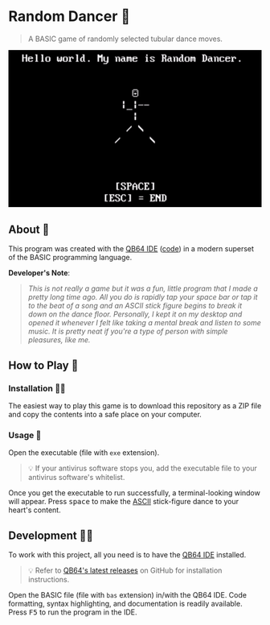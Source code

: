 # Random Dancer 🕺

> A BASIC game of randomly selected tubular dance moves.

![`Random_Dancer.exe` Demo](Random_Dancer.gif)

## About 💬

This program was created with the [QB64 IDE][qb64_home] ([code][qb64_gh]) in a modern superset of the BASIC programming language.

**Developer's Note**:

> *This is not really a game but it was a fun, little program that I made a pretty long time ago. All you do is rapidly tap your space bar or tap it to the beat of a song and an ASCII stick figure begins to break it down on the dance floor. Personally, I kept it on my desktop and opened it whenever I felt like taking a mental break and listen to some music. It is pretty neat if you're a type of person with simple pleasures, like me.*

## How to Play 💾

### Installation 👨‍💻

The easiest way to play this game is to download this repository as a ZIP file and copy the contents into a safe place on your computer.

### Usage 🎷

Open the executable (file with `exe` extension).

> 💡 If your antivirus software stops you, add the executable file to your antivirus software's whitelist.

Once you get the executable to run successfully, a terminal-looking window will appear.
Press <kbd>space</kbd> to make the [ASCII][ascii_info] stick-figure dance to your heart's content.

## Development 👨‍💻

To work with this project, all you need is to have the [QB64 IDE][qb64_home] installed.

> 💡 Refer to [QB64's latest releases][qb64_releases] on GitHub for installation instructions.

Open the BASIC file (file with `bas` extension) in/with the QB64 IDE.
Code formatting, syntax highlighting, and documentation is readily available.
Press <kbd>F5</kbd> to run the program in the IDE.

[qb64_home]: https://www.qb64.org/portal/
[qb64_gh]: https://github.com/QB64Team/qb64
[qb64_releases]: https://github.com/QB64Team/qb64/releases
[ascii_info]: https://en.wikipedia.org/wiki/ASCII_art